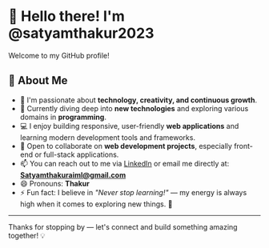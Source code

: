 # 👋 Hello there! I'm @satyamthakur2023

Welcome to my GitHub profile!

## 🚀 About Me

- 👀 I'm passionate about **technology, creativity, and continuous growth**.
- 🌱 Currently diving deep into **new technologies** and exploring various domains in **programming**.
- 💻 I enjoy building responsive, user-friendly **web applications** and learning modern development tools and frameworks.
- 💞️ Open to collaborate on **web development projects**, especially front-end or full-stack applications.
- 📫 You can reach out to me via [LinkedIn](https://www.linkedin.com/in/satyam-thakur-674ba9330?) or email me directly at: **Satyamthakuraiml@gmail.com**
- 😄 Pronouns: **Thakur**
- ⚡ Fun fact: I believe in *"Never stop learning!"* — my energy is always high when it comes to exploring new things. 🚀

---

Thanks for stopping by — let's connect and build something amazing together! 💡

